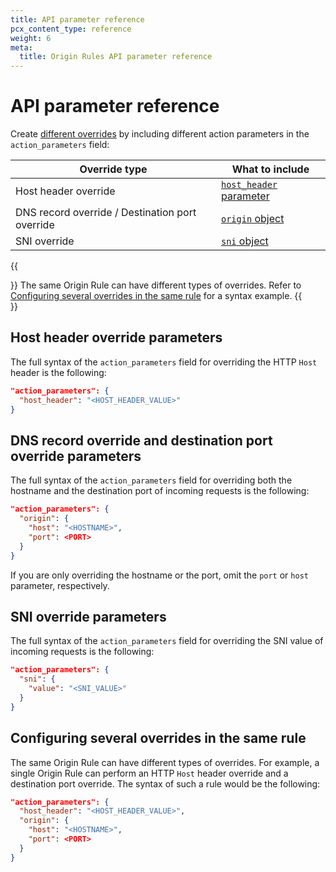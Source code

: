 ```yaml
---
title: API parameter reference
pcx_content_type: reference
weight: 6
meta:
  title: Origin Rules API parameter reference
---
```


# API parameter reference

Create [different overrides](/rules/origin-rules/features/) by including different action parameters in the `action_parameters` field:

Override type | What to include
--------------|---------------------
Host header override | [`host_header` parameter](#host-header-override-parameters)
DNS record override / Destination port override| [`origin` object](#dns-record-override-and-destination-port-override-parameters)
SNI override | [`sni` object](#sni-override-parameters)

{{<Aside type="note">}}
The same Origin Rule can have different types of overrides. Refer to [Configuring several overrides in the same rule](#configuring-several-overrides-in-the-same-rule) for a syntax example.
{{</Aside>}}

## Host header override parameters

The full syntax of the `action_parameters` field for overriding the HTTP `Host` header is the following:

```json
"action_parameters": {
  "host_header": "<HOST_HEADER_VALUE>"
}
```

## DNS record override and destination port override parameters

The full syntax of the `action_parameters` field for overriding both the hostname and the destination port of incoming requests is the following:

```json
"action_parameters": {
  "origin": {
    "host": "<HOSTNAME>",
    "port": <PORT>
  }
}
```

If you are only overriding the hostname or the port, omit the `port` or `host` parameter, respectively.

## SNI override parameters

The full syntax of the `action_parameters` field for overriding the SNI value of incoming requests is the following:

```json
"action_parameters": {
  "sni": {
    "value": "<SNI_VALUE>"
  }
}
```

## Configuring several overrides in the same rule

The same Origin Rule can have different types of overrides. For example, a single Origin Rule can perform an HTTP `Host` header override and a destination port override. The syntax of such a rule would be the following:

```json
"action_parameters": {
  "host_header": "<HOST_HEADER_VALUE>",
  "origin": {
    "host": "<HOSTNAME>",
    "port": <PORT>
  }
}
```
